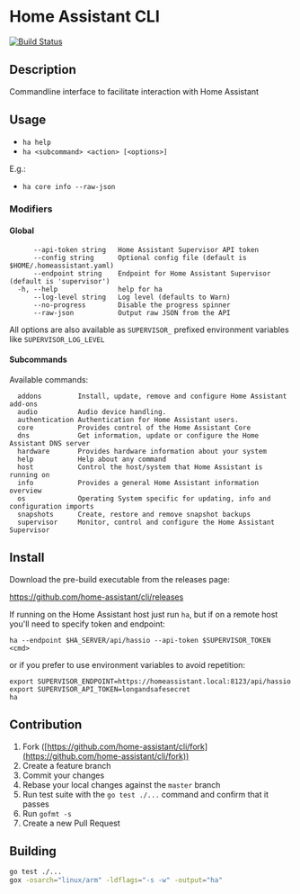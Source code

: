 # Home Assistant CLI

[![Build Status](https://travis-ci.org/home-assistant/cli.svg?branch=master)](https://travis-ci.org/home-assistant/cli)

## Description

Commandline interface to facilitate interaction with Home Assistant

## Usage

- `ha help`
- `ha <subcommand> <action> [<options>]`

E.g.:

- `ha core info --raw-json`

### Modifiers

#### Global

```text
      --api-token string   Home Assistant Supervisor API token
      --config string      Optional config file (default is $HOME/.homeassistant.yaml)
      --endpoint string    Endpoint for Home Assistant Supervisor (default is 'supervisor')
  -h, --help               help for ha
      --log-level string   Log level (defaults to Warn)
      --no-progress        Disable the progress spinner
      --raw-json           Output raw JSON from the API
```

All options are also available as `SUPERVISOR_` prefixed environment variables like `SUPERVISOR_LOG_LEVEL`

#### Subcommands

Available commands:

```text
  addons         Install, update, remove and configure Home Assistant add-ons
  audio          Audio device handling.
  authentication Authentication for Home Assistant users.
  core           Provides control of the Home Assistant Core
  dns            Get information, update or configure the Home Assistant DNS server
  hardware       Provides hardware information about your system
  help           Help about any command
  host           Control the host/system that Home Assistant is running on
  info           Provides a general Home Assistant information overview
  os             Operating System specific for updating, info and configuration imports
  snapshots      Create, restore and remove snapshot backups
  supervisor     Monitor, control and configure the Home Assistant Supervisor
```

## Install

Download the pre-build executable from the releases page:

<https://github.com/home-assistant/cli/releases>

If running on the Home Assistant host just run `ha`, but if on a remote host you'll need to specify token and endpoint:

```shell
ha --endpoint $HA_SERVER/api/hassio --api-token $SUPERVISOR_TOKEN <cmd>
```

or if you prefer to use environment variables to avoid repetition:

```shell
export SUPERVISOR_ENDPOINT=https://homeassistant.local:8123/api/hassio
export SUPERVISOR_API_TOKEN=longandsafesecret
ha
```

## Contribution

1. Fork ([https://github.com/home-assistant/cli/fork](https://github.com/home-assistant/cli/fork))
1. Create a feature branch
1. Commit your changes
1. Rebase your local changes against the `master` branch
1. Run test suite with the `go test ./...` command and confirm that it passes
1. Run `gofmt -s`
1. Create a new Pull Request

## Building

```bash
go test ./...
gox -osarch="linux/arm" -ldflags="-s -w" -output="ha"
```
